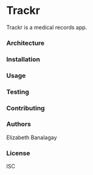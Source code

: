 # Trackr
Trackr is a medical records app.

### Architecture

### Installation

### Usage

### Testing

### Contributing

### Authors
Elizabeth Banalagay

### License
ISC
